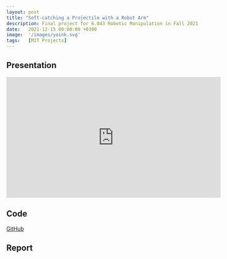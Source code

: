 ```yaml
---
layout: post
title: "Soft-catching a Projectile with a Robot Arm"
description: Final project for 6.843 Robotic Manipulation in Fall 2021. Done with Daniel Adebi.
date:   2021-12-15 00:00:00 +0300
image:  '/images/yoink.svg'
tags:   [MIT Projects]
---
```


## Presentation
<iframe width="560" height="315" src="https://www.youtube-nocookie.com/embed/hLmmnlAuqdo?si=hCUjOqoJCs9jig2r" title="YouTube video player" frameborder="0" allow="accelerometer; autoplay; clipboard-write; encrypted-media; gyroscope; picture-in-picture; web-share" allowfullscreen></iframe>

## Code
[GitHub](https://github.com/FischerMoseley/yoink)

## Report
<object data="../assets/6_843_Final_Project.pdf" width="1000" height="1000" type='application/pdf'></object>


